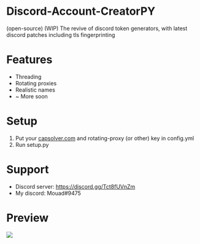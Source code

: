 # Discord-Account-CreatorPY
(open-source) (WIP) The revive of discord token generators, with latest discord patches including tls fingerprinting

# Features
+ Threading
+ Rotating proxies
+ Realistic names
+ ~ More soon

# Setup
1. Put your [capsolver.com](https://dashboard.capsolver.com/passport/register?inviteCode=4BS2uGc_L_Tw) and rotating-proxy (or other) key in config.yml
2. Run setup.py

# Support
+ Discord server: https://discord.gg/Tct8fUVnZm
+ My discord: Mouad#9475

# Preview
![](https://cdn.discordapp.com/attachments/1077576500355809323/1077689292702367754/image.png)
